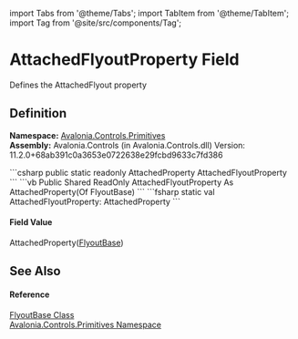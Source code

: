 import Tabs from '@theme/Tabs'; 
import TabItem from '@theme/TabItem'; 
import Tag from '@site/src/components/Tag'; 

# AttachedFlyoutProperty Field


Defines the AttachedFlyout property



## Definition
**Namespace:** <a href="N_Avalonia_Controls_Primitives">Avalonia.Controls.Primitives</a>  
**Assembly:** Avalonia.Controls (in Avalonia.Controls.dll) Version: 11.2.0+68ab391c0a3653e0722638e29fcbd9633c7fd386

<Tabs groupId="api-code-preview">
<TabItem value="csharp" label="C#">
```csharp
public static readonly AttachedProperty<FlyoutBase?> AttachedFlyoutProperty
```
</TabItem>
<TabItem value="vb" label="VB">
```vb
Public Shared ReadOnly AttachedFlyoutProperty As AttachedProperty(Of FlyoutBase)
```
</TabItem>
<TabItem value="fsharp" label="F#">
```fsharp
static val AttachedFlyoutProperty: AttachedProperty<FlyoutBase>
```
</TabItem>
</Tabs>



#### Field Value
AttachedProperty(<a href="T_Avalonia_Controls_Primitives_FlyoutBase">FlyoutBase</a>)

## See Also


#### Reference
<a href="T_Avalonia_Controls_Primitives_FlyoutBase">FlyoutBase Class</a>  
<a href="N_Avalonia_Controls_Primitives">Avalonia.Controls.Primitives Namespace</a>  
